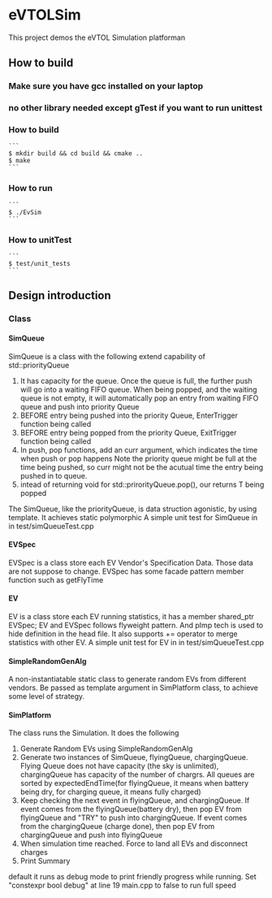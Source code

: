 # eVTOLSim

This project demos the eVTOL Simulation platforman

## How to build

### Make sure you have gcc installed on your laptop

### no other library needed except gTest if you want to run unittest

### How to build
    ```
    $ mkdir build && cd build && cmake ..
    $ make
    ```
### How to run
    ```
    $ ./EvSim
    ```
### How to unitTest
    ```
    $ test/unit_tests
    ```
## Design introduction

### Class

#### SimQueue

SimQueue is a class with the following extend capability of std::priorityQueue

1.  It has capacity for the queue. Once the queue is full, the further push will go into a waiting
    FIFO queue. When being popped, and the waiting queue is not empty, it will automatically pop an
    entry from waiting FIFO queue and push into priority Queue
2.  BEFORE entry being pushed into the priority Queue, EnterTrigger function being called
3.  BEFORE entry being popped from the priority Queue, ExitTrigger function being called
4.  In push, pop functions, add an curr argument, which indicates the time when push or pop happens
    Note the priority queue might be full at the time being pushed, so curr might not be the acutual time
    the entry being pushed in to queue.
5.  intead of returning void for std::prirorityQueue.pop(), our returns T being popped

The SimQueue, like the priorityQueue, is data struction agonistic, by using template. It achieves static polymorphic
A simple unit test for SimQueue in in test/simQueueTest.cpp

#### EVSpec

EVSpec is a class store each EV Vendor's Specification Data. Those data are not suppose to change. EVSpec has some facade pattern member function such as getFlyTime

#### EV

EV is a class store each EV running statistics, it has a member shared_ptr<EVSpec> EVSpec; EV and EVSpec follows flyweight pattern. And pImp tech is used to hide definition in the head file. It also supports += operator to merge statistics with other EV.
A simple unit test for EV in in test/simQueueTest.cpp

#### SimpleRandomGenAlg

A non-instantiatable static class to generate random EVs from different vendors. Be passed as template argument in SimPlatform class, to achieve some level of strategy.

#### SimPlatform

The class runs the Simulation. It does the following

1. Generate Random EVs using SimpleRandomGenAlg
2. Generate two instances of SimQueue, flyingQueue, chargingQueue. Flying Queue does not have capacity (the sky is unlimited), chargingQueue has capacity of the number of chargrs. All queues are sorted by expectedEndTime(for flyingQueue, it means when battery being dry, for charging queue, it means fully charged)
3. Keep checking the next event in flyingQueue, and chargingQueue. If event comes from the flyingQueue(battery dry), then pop EV from flyingQueue and "TRY" to push into chargingQueue. If event comes from the chargingQueue (charge done), then pop EV from chargingQueue and push into flyingQueue
4. When simulation time reached. Force to land all EVs and disconnect charges
5. Print Summary

default it runs as debug mode to print friendly progress while running. Set "constexpr bool debug" at line 19 main.cpp to false to run full speed
